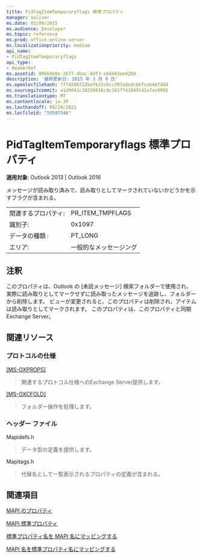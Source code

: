 ```yaml
---
title: PidTagItemTemporaryflags 標準プロパティ
manager: soliver
ms.date: 03/09/2015
ms.audience: Developer
ms.topic: reference
ms.prod: office-online-server
ms.localizationpriority: medium
api_name:
- PidTagItemTemporaryflags
api_type:
- HeaderDef
ms.assetid: 8066de8e-2b77-4bac-8df3-e64b03ee42b9
description: '最終更新日: 2015 年 3 月 9 日'
ms.openlocfilehash: 7ff4506722befb72c6cc707adedc66fceb44f484
ms.sourcegitcommit: a1d9041c20256616c9c183f7d1049142a7ac6991
ms.translationtype: MT
ms.contentlocale: ja-JP
ms.lasthandoff: 09/24/2021
ms.locfileid: "59587546"
---
```

# <a name="pidtagitemtemporaryflags-canonical-property"></a>PidTagItemTemporaryflags 標準プロパティ

  
  
**適用対象**: Outlook 2013 | Outlook 2016 
  
メッセージが読み取り済みで、読み取りとしてマークされていないかどうかを示すフラグが含まれる。
  
|||
|:-----|:-----|
|関連するプロパティ:  <br/> |PR_ITEM_TMPFLAGS  <br/> |
|識別子:  <br/> |0x1097  <br/> |
|データの種類 :   <br/> |PT_LONG  <br/> |
|エリア:  <br/> |一般的なメッセージング  <br/> |
   
## <a name="remarks"></a>注釈

このプロパティは、Outlook の [未読メッセージ] 検索フォルダーで使用され、実際に読み取りとしてマークせずに読み取ったメッセージを追跡し、フォルダーから削除します。 ビューが変更されると、このプロパティは削除され、アイテムは読み取りとしてマークされます。 このプロパティは、このプロパティと同期Exchange Server。
  
## <a name="related-resources"></a>関連リソース

### <a name="protocol-specifications"></a>プロトコルの仕様

[[MS-OXPROPS]](https://msdn.microsoft.com/library/f6ab1613-aefe-447d-a49c-18217230b148%28Office.15%29.aspx)
  
> 関連するプロトコル仕様へのExchange Server提供します。
    
[[MS-OXCFOLD]](https://msdn.microsoft.com/library/c0f31b95-c07f-486c-98d9-535ed9705fbf%28Office.15%29.aspx)
  
> フォルダー操作を処理します。
    
### <a name="header-files"></a>ヘッダー ファイル

Mapidefs.h
  
> データ型の定義を提供します。
    
Mapitags.h
  
> 代替名として一覧表示されるプロパティの定義が含まれる。
    
## <a name="see-also"></a>関連項目



[MAPI のプロパティ](mapi-properties.md)
  
[MAPI 標準プロパティ](mapi-canonical-properties.md)
  
[標準プロパティ名を MAPI 名にマッピングする](mapping-canonical-property-names-to-mapi-names.md)
  
[MAPI 名を標準プロパティ名にマッピングする](mapping-mapi-names-to-canonical-property-names.md)

